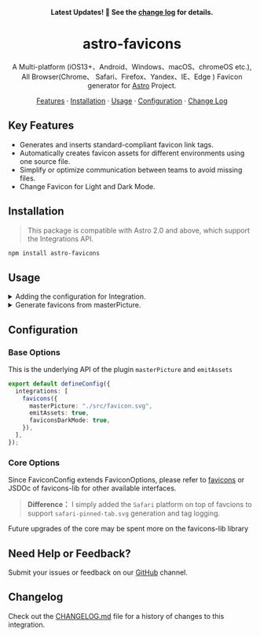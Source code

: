 <div align="center">

**Latest Updates! 🎉 See the [change log](./CHANGELOG.md) for details.**

# astro-favicons

A Multi-platform (iOS13+、Android、Windows、macOS、chromeOS etc.),
All Browser(Chrome、 Safari、Firefox、Yandex、IE、Edge ) Favicon generator for [Astro](https://astro.build/) Project.

[Features](#features) · [Installation](#installation) · [Usage](#usage) · [Configuration](#configuration) · [Change Log](/CHANGELOG.md)

</div>

## Key Features

- Generates and inserts standard-compliant favicon link tags.
- Automatically creates favicon assets for different environments using one source file.
- Simplify or optimize communication between teams to avoid missing files.
- Change Favicon for Light and Dark Mode.

## Installation

> This package is compatible with Astro 2.0 and above, which support the Integrations API.

```sh
npm install astro-favicons
```

## Usage

<details>

<summary>Adding the configuration for Integration.</summary>

To use this integration, add it to your `astro.config.*` file using the integrations property:

```ts
// astro.config.mjs
import { defineConfig } from "astro/config";
import favicons from "astro-favicons"; // Add code manually

export default defineConfig({
  compressHTML: import.meta.env.PROD,

  integrations: [
    favicons({
      // masterPicture: "./src/favicon.svg",
      // emitAssets: true,

      // You should adjust the following options accordingly
      appName: "",
      appShortName: "",
      appDescription: "",
      // dir:"auto",
      lang: "en-US",
      // display: "standalone",
      // orientation: "any",
      // start_url: "/?homescreen=1",
      background: "#fff",
      theme_color: "#fff",

      faviconsDarkMode: false, // default `true`, Make favicon compatible with light and dark modes
      
      // appleStatusBarStyle: "black-translucent",

      //....
    }),
  ],
});
```

</details>

<details>

<summary>Generate favicons from masterPicture. </summary>

1. Provide a `favicon.svg` image in the `src` directory.

2. Run `npm run dev` or `npm run build` in terminal.<br>
   Following HTML Code will **automatically insert** in the `head` section of all pages.

```html
<!-- Astro Favicons v1.0.0 - https://github.com/ACP-CODE/astro-favicons -->
<link
  rel="icon"
  type="image/x-icon"
  href="/favicon.ico"
  media="(prefers-color-scheme: light)"
/>
<link
  rel="icon"
  type="image/png"
  sizes="16x16"
  href="/favicon-16x16.png"
  media="(prefers-color-scheme: light)"
/>
<link
  rel="icon"
  type="image/png"
  sizes="32x32"
  href="/favicon-32x32.png"
  media="(prefers-color-scheme: light)"
/>
<link
  rel="icon"
  type="image/png"
  sizes="48x48"
  href="/favicon-48x48.png"
  media="(prefers-color-scheme: light)"
/>
<link rel="icon" type="image/svg+xml" href="/favicon.svg" />
<link
  rel="icon"
  type="image/x-icon"
  href="/favicon-dark.ico"
  media="(prefers-color-scheme: dark)"
/>
<link
  rel="icon"
  type="image/png"
  sizes="16x16"
  href="/favicon-16x16-dark.png"
  media="(prefers-color-scheme: dark)"
/>
<link
  rel="icon"
  type="image/png"
  sizes="32x32"
  href="/favicon-32x32-dark.png"
  media="(prefers-color-scheme: dark)"
/>
<link
  rel="icon"
  type="image/png"
  sizes="48x48"
  href="/favicon-48x48-dark.png"
  media="(prefers-color-scheme: dark)"
/>
<link rel="manifest" href="/manifest.webmanifest" />
<meta name="mobile-web-app-capable" content="yes" />
<meta name="theme-color" content="#fff" />
<meta name="application-name" content="Your Application Name" />
<link rel="apple-touch-icon" sizes="180x180" href="/apple-touch-icon.png" />
<meta name="apple-mobile-web-app-capable" content="yes" />
<meta
  name="apple-mobile-web-app-status-bar-style"
  content="black-translucent"
/>
<meta name="apple-mobile-web-app-title" content="Application Name" />
<link rel="mask-icon" href="/safari-pinned-tab.svg" color="#fff" />
<meta name="msapplication-TileColor" content="#fff" />
<meta name="msapplication-config" content="/browserconfig.xml" />
<link rel="yandex-tableau-widget" href="/yandex-browser-manifest.json" />
<!--  Astro Favicons -->
```

> If [compressHTML](https://docs.astro.build/en/reference/configuration-reference/#compresshtml) default, it will be compressed

3. Emit or not emit assets by `emitAssets` options.

```sh
npm run build
```

```sh
/
├── public/
│   ├── android-chrome-192x192.png
│   ├── android-chrome-512x512.png
│   ├── apple-touch-icon.png
│   ├── browserconfig.xml
│   ├── favicon-16x16.png
│   ├── favicon-16x16-dark.png
│   ├── favicon-32x32.png
│   ├── favicon-32x32-dark.png
│   ├── favicon-48x48.png
│   ├── favicon-48x48-dark.png
│   ├── favicon.ico
│   ├── favicon-dark.ico
│   ├── favicon.svg
│   ├── manifest.webmanifest
│   ├── mstile-150x150.png
│   ├── safari-pinned-tab.svg
│   ├── yandex-browser-50x50.png
│   └── yandex-browser-manifest.json
├── src/
│   └── faicon.svg
└── package.json
```

> The default output is a total of **18 files**, which will reach **66 files** in full configuration

</details>

## Configuration

### Base Options

This is the underlying API of the plugin `masterPicture` and `emitAssets`

```ts
export default defineConfig({
  integrations: [
    favicons({
      masterPicture: "./src/favicon.svg",
      emitAssets: true,
      faviconsDarkMode: true,
    }),
  ],
});
```

### Core Options

Since FaviconConfig extends FaviconOptions, please refer to [favicons](https://www.npmjs.com/package/favicons) or JSDOc of favicons-lib for other available interfaces.

> **Difference：** I simply added the `Safari` platform on top of favcions to support `safari-pinned-tab.svg` generation and tag logging.

Future upgrades of the core may be spent more on the favicons-lib library

## Need Help or Feedback?

Submit your issues or feedback on our [GitHub](https://github.com/ACP-CODE/astro-favicons/issues) channel.

## Changelog

Check out the [CHANGELOG.md](CHANGELOG.md) file for a history of changes to this integration.
